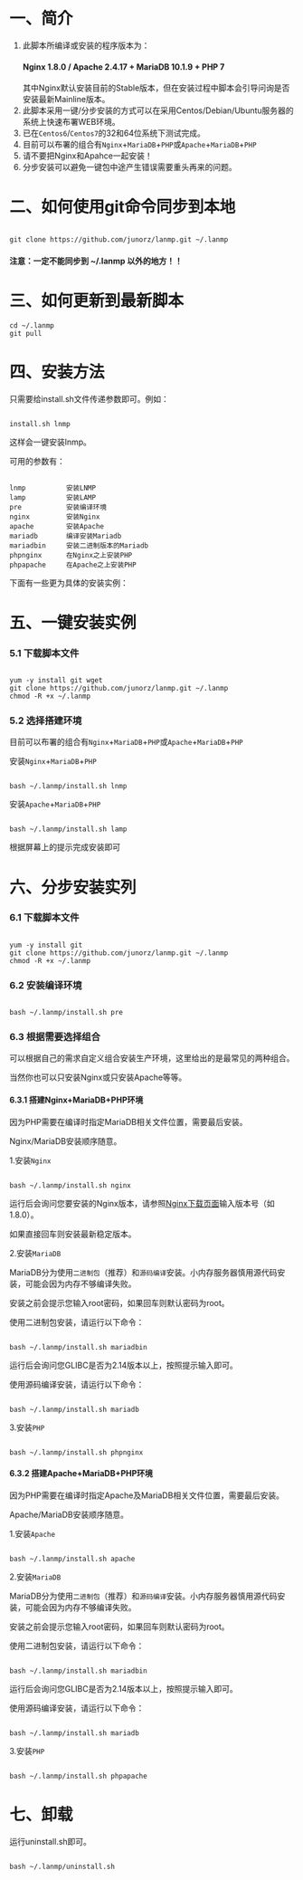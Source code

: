 <h1>一、简介</h1>
<ol>
<li>此脚本所编译或安装的程序版本为：<h4>Nginx 1.8.0  /  Apache 2.4.17  +  MariaDB 10.1.9  + PHP 7</h4>
其中Nginx默认安装目前的Stable版本，但在安装过程中脚本会引导问询是否安装最新Mainline版本。</li>
<li>此脚本采用一键/分步安装的方式可以在采用Centos/Debian/Ubuntu服务器的系统上快速布署WEB环境。</li>
<li>已在<code>Centos6</code>/<code>Centos7</code>的32和64位系统下测试完成。</li>
<li>目前可以布署的组合有<code>Nginx</code>+<code>MariaDB</code>+<code>PHP</code>或<code>Apache</code>+<code>MariaDB</code>+<code>PHP</code></li>
<li>请不要把Nginx和Apahce一起安装！</li>
<li>分步安装可以避免一键包中途产生错误需要重头再来的问题。</li>
</ol>

<h1>二、如何使用git命令同步到本地</h1>
<pre><code>
git clone https://github.com/junorz/lanmp.git ~/.lanmp
</code></pre>
<h4>注意：一定不能同步到 ~/.lanmp 以外的地方！！</h4>

<h1>三、如何更新到最新脚本</h1>
<pre><code>cd ~/.lanmp
git pull</code></pre>

<h1>四、安装方法</h1>
<p>只需要给install.sh文件传递参数即可。例如：</p>
<pre><code>
install.sh lnmp
</code></pre>
<p>这样会一键安装lnmp。</p>
<p>可用的参数有：</p>
<pre><code>
lnmp          安装LNMP
lamp          安装LAMP
pre           安装编译环境
nginx         安装Nginx
apache        安装Apache
mariadb       编译安装Mariadb
mariadbin     安装二进制版本的Mariadb
phpnginx      在Nginx之上安装PHP
phpapache     在Apache之上安装PHP
</code></pre>
<p>下面有一些更为具体的安装实例：</p>

<h1>五、一键安装实例</h1>
<h3>5.1 下载脚本文件</h3>
<pre><code>
yum -y install git wget
git clone https://github.com/junorz/lanmp.git ~/.lanmp
chmod -R +x ~/.lanmp
</code></pre>

<h3>5.2 选择搭建环境</h3>
<p>目前可以布署的组合有<code>Nginx</code>+<code>MariaDB</code>+<code>PHP</code>或<code>Apache</code>+<code>MariaDB</code>+<code>PHP</code></p>
<p>安装<code>Nginx</code>+<code>MariaDB</code>+<code>PHP</code></p>
<pre><code>
bash ~/.lanmp/install.sh lnmp
</code></pre>
<p>安装<code>Apache</code>+<code>MariaDB</code>+<code>PHP</code></p>
<pre><code>
bash ~/.lanmp/install.sh lamp
</code></pre>
<p>根据屏幕上的提示完成安装即可</p>

<h1>六、分步安装实列</h1>
<h3>6.1 下载脚本文件</h3>
<pre><code>
yum -y install git
git clone https://github.com/junorz/lanmp.git ~/.lanmp
chmod -R +x ~/.lanmp
</code></pre>

<h3>6.2 安装编译环境</h3>
<pre><code>
bash ~/.lanmp/install.sh pre
</code></pre>

<h3>6.3 根据需要选择组合</h3>
<p>可以根据自己的需求自定义组合安装生产环境，这里给出的是最常见的两种组合。</p>
<p>当然你也可以只安装Nginx或只安装Apache等等。</p>

<h4>6.3.1 搭建Nginx+MariaDB+PHP环境</h4>
<p>因为PHP需要在编译时指定MariaDB相关文件位置，需要最后安装。</p>
<p>Nginx/MariaDB安装顺序随意。</p>
<p>1.安装<code>Nginx</code></p>
<pre><code>
bash ~/.lanmp/install.sh nginx
</code></pre>
<p>运行后会询问您要安装的Nginx版本，请参照<a href=http://nginx.org/en/download.html>Nginx下载页面</a>输入版本号（如1.8.0）。</p>
<p>如果直接回车则安装最新稳定版本。</p>

<p>2.安装<code>MariaDB</code></p>
<p>MariaDB分为使用<code>二进制包</code>（推荐）和<code>源码编译</code>安装。小内存服务器慎用源代码安装，可能会因为内存不够编译失败。</p>
<p>安装之前会提示您输入root密码，如果回车则默认密码为root。</p>
<p>使用二进制包安装，请运行以下命令：</p>
<pre><code>
bash ~/.lanmp/install.sh mariadbin
</code></pre>
<p>运行后会询问您GLIBC是否为2.14版本以上，按照提示输入即可。</p>
<p>使用源码编译安装，请运行以下命令：</p>
<pre><code>
bash ~/.lanmp/install.sh mariadb
</code></pre>

<p>3.安装<code>PHP</code></p>
<pre><code>
bash ~/.lanmp/install.sh phpnginx
</code></pre>

<h4>6.3.2 搭建Apache+MariaDB+PHP环境</h4>
<p>因为PHP需要在编译时指定Apache及MariaDB相关文件位置，需要最后安装。</p>
<p>Apache/MariaDB安装顺序随意。</p>
<p>1.安装<code>Apache</code></p>
<pre><code>
bash ~/.lanmp/install.sh apache
</code></pre>

<p>2.安装<code>MariaDB</code></p>
<p>MariaDB分为使用<code>二进制包</code>（推荐）和<code>源码编译</code>安装。小内存服务器慎用源代码安装，可能会因为内存不够编译失败。</p>
<p>安装之前会提示您输入root密码，如果回车则默认密码为root。</p>
<p>使用二进制包安装，请运行以下命令：</p>
<pre><code>
bash ~/.lanmp/install.sh mariadbin
</code></pre>
<p>运行后会询问您GLIBC是否为2.14版本以上，按照提示输入即可。</p>
<p>使用源码编译安装，请运行以下命令：</p>
<pre><code>
bash ~/.lanmp/install.sh mariadb
</code></pre>

<p>3.安装<code>PHP</code></p>
<pre><code>
bash ~/.lanmp/install.sh phpapache
</code></pre>

<h1>七、卸载</h1>
运行uninstall.sh即可。
<pre><code>
bash ~/.lanmp/uninstall.sh
</code></pre>
